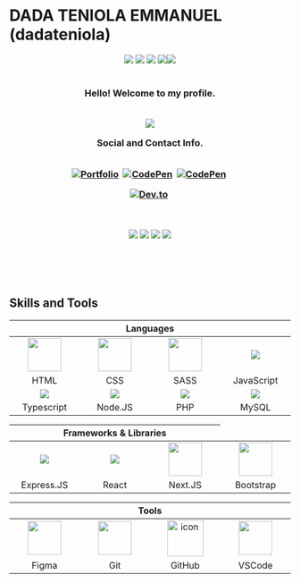 # DADA TENIOLA EMMANUEL (dadateniola)


<div align="center">
            <img src="https://img.icons8.com/fluency/30/000000/star.png" />
            <img src="https://img.icons8.com/fluency/30/000000/star.png" />
            <img src="https://img.icons8.com/fluency/30/000000/star.png" />
            <img src="https://img.icons8.com/fluency/30/000000/star.png" /><img src="https://img.icons8.com/color/30/000000/star--v1.png"/>
 </div><br>

<!-- GREETING  -->
<h3 align="center">
  Hello! Welcome to my profile.<br><br>     

<p align="center">
  <a href="https://github.com/omololevy/readme-typing-svg"><img src="https://readme-typing-svg.herokuapp.com/?lines=I%20am%20a%20fullstack%20web%20developer.;Open%20to%20remote%20and%20onsite%20jobs;Thank%20you%20for%20checking%20me%20out&font=Fira%20Code&center=true&width=440&height=45&color=FFFFFF&vCenter=true&size=22"></a>
</p>

<div align="center"> Social and Contact Info. </div><br>
  <p align="center">
<a href="https://dadateniola.me/"><img src="https://img.shields.io/badge/PORTFOLIO-fff?style=for-the-badge&logo=googlechrome&logoColor=blue" alt="Portfolio" /></a>&nbsp;
<a href="https://www.linkedin.com/in/dadateniola/"><img src="https://img.shields.io/badge/linkedin-430098?style=for-the-badge&logo=linkedin&logoColor=white" alt="CodePen" /></a>&nbsp;
<a href="mailto:emmatenny2004@gmail.com"><img src="https://img.shields.io/badge/gmail-d62828?style=for-the-badge&logo=gmail&logoColor=white" alt="CodePen" /></a>&nbsp; <br>

<a href="https://docs.google.com/document/d/1Zm6BwSK_G_BqOm_0K417zOvJGe5zS5yV/edit?usp=sharing&ouid=117730452915305098859&rtpof=true&sd=true"><img src="https://img.shields.io/badge/Résumé-d62828?style=for-the-badge&logo=researchgate&logoColor=02c39a" alt="Dev.to" /></a>&nbsp;
</p><br>

<!-- BADGES -->
<p align="center">
<img src="https://img.shields.io/badge/Hobby-Coding-blue" />
<img src="https://img.shields.io/badge/Programming-Javascript%2C%20PHP-blue" />
<img src="https://img.shields.io/badge/Lives-Nigeria-blue" />
<img src="https://img.shields.io/badge/Language-English%2C%20Yoruba-blue" />
</p><br>

</h3> <br>

## Skills and Tools
<div align="center">
  <table>
    <thead>
      <tr>
        <th colspan="5">Languages</th>
      </tr>
    </thead>
    <tr>
      <td align="center" width=110> <img height=60 src="https://cdn.jsdelivr.net/gh/devicons/devicon/icons/html5/html5-original.svg"/> </td>
      <td align="center" width=110> <img height=60 src="https://cdn.jsdelivr.net/gh/devicons/devicon/icons/css3/css3-original.svg"/> </td>
      <td align="center" width=110> <img height=60 src="https://cdn.jsdelivr.net/gh/devicons/devicon@latest/icons/sass/sass-original.svg"/> </td>
      <td align="center" width=110>  <img src="https://cdn.jsdelivr.net/gh/devicons/devicon@latest/icons/javascript/javascript-original.svg" /> </td>
    </tr>
    <tr>
      <td align="center" width=110>HTML</td>
      <td align="center" width=110>CSS</td>
      <td align="center" width=110>SASS</td>
      <td align="center" width=110>JavaScript</td>
    </tr>
    <tr>
      <td align="center" width=110>  <img src="https://cdn.jsdelivr.net/gh/devicons/devicon@latest/icons/typescript/typescript-original.svg" /> </td>
      <td align="center" width=110>  <img src="https://cdn.jsdelivr.net/gh/devicons/devicon@latest/icons/nodejs/nodejs-original-wordmark.svg" /> </td>
      <td align="center" width=110>  <img src="https://cdn.jsdelivr.net/gh/devicons/devicon@latest/icons/php/php-original.svg" /> </td>
      <td align="center" width=110> <img src="https://cdn.jsdelivr.net/gh/devicons/devicon@latest/icons/mysql/mysql-original-wordmark.svg" /> </td>
    </tr>
    <tr>
      <td align="center" width=110>Typescript</td>
      <td align="center" width=110>Node.JS</td>
      <td align="center" width=110>PHP</td>
      <td align="center" width=110>MySQL</td>
    </tr>
  </table>

  <table>
    <thead>
      <tr>
        <th colspan="3">Frameworks & Libraries </th>
      </tr>
    </thead>
    <tr>
      <td align="center" width=110><img src="https://cdn.jsdelivr.net/gh/devicons/devicon@latest/icons/express/express-original-wordmark.svg" /></td>
      <td align="center" width=110><img src="https://cdn.jsdelivr.net/gh/devicons/devicon@latest/icons/react/react-original.svg" /></td>
      <td align="center" width=110> <img height=60 src="https://cdn.jsdelivr.net/gh/devicons/devicon@latest/icons/nextjs/nextjs-original.svg"/> </td>
      <td align="center" width=110> <img height=60 src="https://cdn.jsdelivr.net/gh/devicons/devicon/icons/bootstrap/bootstrap-original.svg"/> </td>
      <tr align="center"> 
        <td align="center" width=110>Express.JS</td>
        <td align="center" width=110>React</td>
        <td align="center" width=110>Next.JS</td>
        <td align="center" width=110>Bootstrap</td>
      </tr>
    </tr>
  </table>
  <table>
    <thead>
    <tr>
      <th colspan="5">Tools</th>
    </tr>
    </thead>
    <tr>
      <td align="center" width=110> <img height=60 src="https://cdn.jsdelivr.net/gh/devicons/devicon/icons/figma/figma-original.svg"/> </td>
      <td align="center" width=110> <img height=60 src="https://cdn.jsdelivr.net/gh/devicons/devicon/icons/git/git-original.svg"/> </td>
      <td align="center" width=110> <img src="https://techstack-generator.vercel.app/github-icon.svg" alt="icon" width="65" height="65" /> </td>
      <td align="center" width=110> <img height=60 src="https://cdn.jsdelivr.net/gh/devicons/devicon/icons/vscode/vscode-original.svg"/> </td>
    </tr>
    <tr> 
      <td align="center" width=110>Figma</td>
      <td align="center" width=110>Git</td>
      <td align="center" width=110>GitHub</td>
      <td align="center" width=110>VSCode</td>
    </tr>
  </table>
</div>


